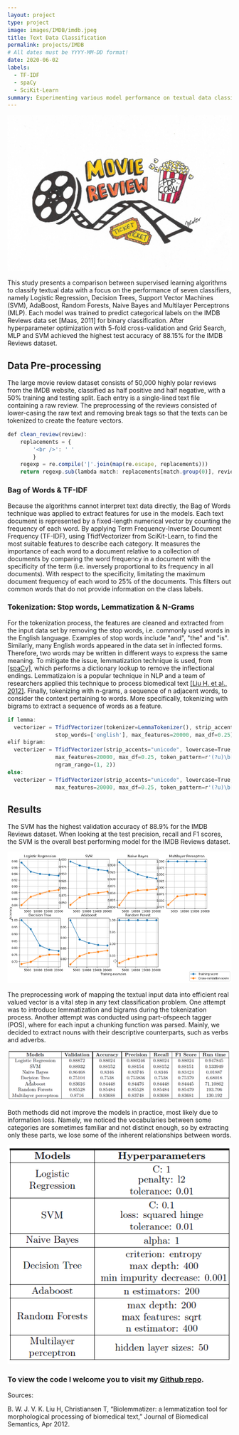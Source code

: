 ```yaml
---
layout: project
type: project
image: images/IMDB/imdb.jpeg
title: Text Data Classification
permalink: projects/IMDB
# All dates must be YYYY-MM-DD format!
date: 2020-06-02
labels:
  - TF-IDF
  - spaCy
  - SciKit-Learn
summary: Experimenting various model performance on textual data classification with 20newsgroups [Lang,1995] & IMDB movie review dataset [Maas et al., 2011] 
---
```

<img class="ui medium right floated rounded image" src="../images/IMDB/IMDB_review.jpeg">

This study presents a comparison between supervised learning algorithms to classify textual data with a focus on the performance of seven classifiers, namely Logistic Regression, Decision Trees, Support Vector Machines (SVM), AdaBoost, Random Forests, Naive Bayes and Multilayer Perceptrons (MLP). Each model was trained to predict categorical labels on the IMDB Reviews data set [Maas, 2011] for binary classification. After hyperparameter optimization with 5-fold cross-validation and Grid Search, MLP and SVM achieved the highest test accuracy of 88.15% for the IMDB Reviews dataset.

## Data Pre-processing
The large movie review dataset consists of 50,000 highly polar reviews from the IMDB website,
classified as half positive and half negative, with a 50% training and testing split. Each entry
is a single-lined text file containing a raw review. The preprocessing of the reviews consisted of
lower-casing the raw text and removing break tags so that the texts can be tokenized to create the
feature vectors.

```js
def clean_review(review):   
	replacements = {
		'<br />': ' '
		}
	regexp = re.compile('|'.join(map(re.escape, replacements)))    
	return regexp.sub(lambda match: replacements[match.group(0)], review)

```
### Bag of Words & TF-IDF
Because the algorithms cannot interpret text data directly, the Bag of Words technique was applied
to extract features for use in the models. Each text document is represented by a fixed-length
numerical vector by counting the frequency of each word. By applying Term Frequency-Inverse
Document Frequency (TF-IDF), using TfidfVectorizer from SciKit-Learn, to find the most suitable
features to describe each category. It measures the importance of each word to a document relative
to a collection of documents by comparing the word frequency in a document with the specificity
of the term (i.e. inversely proportional to its frequency in all documents). With respect to the
specificity, limitating the maximum document frequency of each word to 25% of the documents.
This filters out common words that do not provide information on the class labels.

### Tokenization: Stop words, Lemmatization & N-Grams

For the tokenization process, the features are cleaned and extracted from the input data set by removing
the stop words, i.e. commonly used words in the English language. Examples of stop words include
"and", "the" and "is". Similarly, many English words appeared in the data set in inflected forms.
Therefore, two words may be written in different ways to express the same meaning. To mitigate
the issue, lemmatization technique is used, from  <a href="https://spacy.io/">[spaCy]</a>, which performs a dictionary
lookup to remove the inflectional endings. Lemmatizaion is a popular technique in NLP and a
team of researchers applied this technique to process biomedical text <a href="https://www.ncbi.nlm.nih.gov/pmc/articles/PMC3359276/">[Liu H. et al., 2012]</a>. Finally, tokenizing with n-grams, a sequence of n adjacent words, to consider the context pertaining to words.
More specifically, tokenizing with bigrams to extract a sequence of words as a feature.

```js
if lemma:
  vectorizer = TfidfVectorizer(tokenizer=LemmaTokenizer(), strip_accents="unicode", lowercase=True,
               stop_words=['english'], max_features=20000, max_df=0.25)
elif bigram:
  vectorizer = TfidfVectorizer(strip_accents="unicode", lowercase=True, stop_words=['english'],
               max_features=20000, max_df=0.25, token_pattern=r'(?u)\b[A-Za-z]\w+\b',
               ngram_range=(1, 2))
else:
  vectorizer = TfidfVectorizer(strip_accents="unicode", lowercase=True, stop_words=['english'],
               max_features=20000, max_df=0.25, token_pattern=r'(?u)\b[A-Za-z]\w+\b')
```

## Results

The SVM has the highest validation accuracy of 88.9% for the IMDB Reviews dataset. When looking at the test precision, recall and F1 scores, the SVM is the overall best performing model for the IMDB Reviews dataset.
<p align="center">
 <img class="ui Large right floated rounded image" src="../images/IMDB/results.png">
</p>

The preprocessing work of mapping the textual input data into efficient real valued vector
is a vital step in any text classification problem. One attempt was to introduce lemmatization
and bigrams during the tokenization process. Another attempt was conducted using part-ofspeech
tagger (POS), where for each input a chunking function was parsed. Mainly, we decided
to extract nouns with their descriptive counterparts, such as verbs and adverbs.

<p align="center">
 <img class="ui Large left floated rounded image" src="../images/IMDB/models.png">
</p>

Both methods did not improve the models in practice, most likely due to information loss. Namely, we noticed
the vocabularies between some categories are sometimes familiar and not distinct enough, so by
extracting only these parts, we lose some of the inherent relationships between words.
<p align="center">
 <img class="ui medium left floated rounded image" src="../images/IMDB/hyperparameters.png">
</p>

### <b>To view the code I welcome you to visit my <a href="https://github.com/DiscoBroccoli/Textual-Data-Classification"><i class="large github icon"></i>Github repo</a></b>.

Sources:

B. W. J. V. K. Liu H, Christiansen T, “Biolemmatizer: a lemmatization tool for morphological
processing of biomedical text,” Journal of Biomedical Semantics, Apr 2012.

